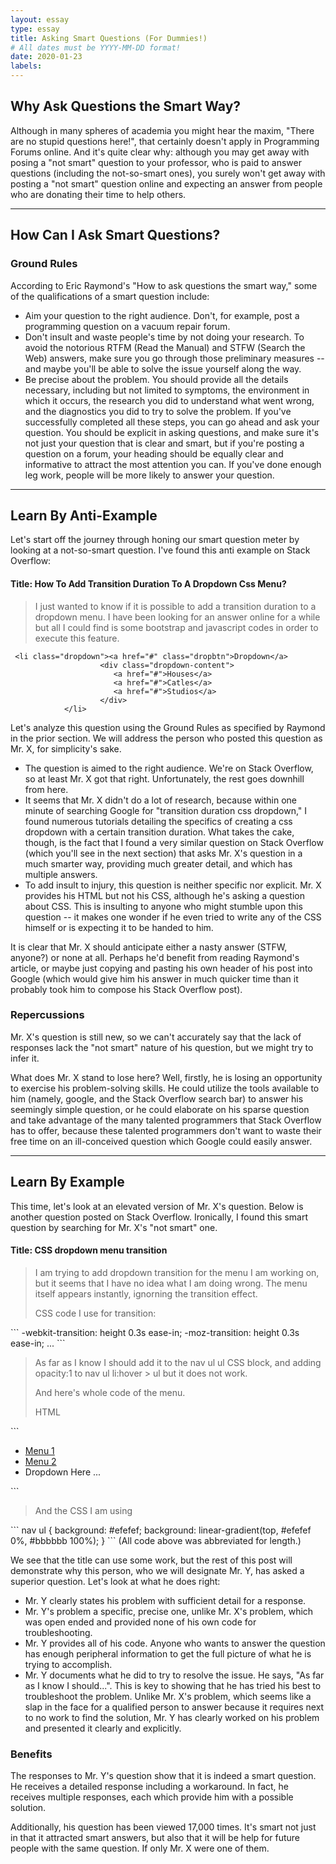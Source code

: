 ```yaml
---
layout: essay
type: essay
title: Asking Smart Questions (For Dummies!)
# All dates must be YYYY-MM-DD format!
date: 2020-01-23
labels:
---
```

## Why Ask Questions the Smart Way?
Although in many spheres of academia you might hear the maxim, "There are no stupid questions here!", that certainly doesn't apply in  Programming Forums online. And it's quite clear why: although you may get away with posing a "not smart" question to your professor, who is paid to answer questions (including the not-so-smart ones), you surely won't get away with posting a "not smart" question online and expecting an answer from people who are donating their time to help others.

---

## How Can I Ask Smart Questions?
### Ground Rules
According to Eric Raymond's "How to ask questions the smart way," some of the qualifications of a smart question include: 
* Aim your question to the right audience. Don't, for example, post a programming question on a vacuum repair forum.
* Don't insult and waste people's time by not doing your research. To avoid the notorious RTFM (Read the Manual) and STFW (Search the Web) answers, make sure you go through those preliminary measures -- and maybe you'll be able to solve the issue yourself along the way.
* Be precise about the problem. You should provide all the details necessary, including but not limited to symptoms, the environment in which it occurs, the research you did to understand what went wrong, and the diagnostics you did to try to solve the problem.
If you've successfully completed all these steps, you can go ahead and ask your question. You should be explicit in asking questions, and make sure it's not just your question that is clear and smart, but if you're posting a question on a forum, your heading should be equally clear and informative to attract the most attention you can. If you've done enough leg work, people will be more likely to answer your question.

---

## Learn By Anti-Example
Let's start off the journey through honing our smart question meter by looking at a not-so-smart question. I've found this anti example on Stack Overflow:
#### <b>Title:</b> How To Add Transition Duration To A Dropdown Css Menu?
<blockquote>
  I just wanted to know if it is possible to add a transition duration to a dropdown menu. I have been looking for an answer online for a while but all I could find is some bootstrap and javascript codes in order to execute this feature.
</blockquote>

```
 <li class="dropdown"><a href="#" class="dropbtn">Dropdown</a>
                    <div class="dropdown-content">
                       <a href="#">Houses</a>
                       <a href="#">Catles</a>
                       <a href="#">Studios</a>
                    </div>
            </li>
 ```
Let's analyze this question using the Ground Rules as specified by Raymond in the prior section. We will address the person who posted this question as Mr. X, for simplicity's sake. 
* The question is aimed to the right audience. We're on Stack Overflow, so at least Mr. X got that right. Unfortunately, the rest goes downhill from here.
* It seems that Mr. X didn't do a lot of research, because within one minute of searching Google for "transition duration css dropdown," I found numerous tutorials detailing the specifics of creating a css dropdown with a certain transition duration. What takes the cake, though, is the fact that I found a very similar question on Stack Overflow (which you'll see in the next section) that asks Mr. X's question in a much smarter way, providing much greater detail, and which has multiple answers.
* To add insult to injury, this question is neither specific nor explicit. Mr. X provides his HTML but not his CSS, although he's asking a question about CSS. This is insulting to anyone who might stumble upon this question -- it makes one wonder if he even tried to write any of the CSS himself or is expecting it to be handed to him. 

It is clear that Mr. X should anticipate either a nasty answer (STFW, anyone?) or none at all. Perhaps he'd benefit from reading Raymond's article, or maybe just copying and pasting his own header of his post into Google (which would give him his answer in much quicker time than it probably took him to compose his Stack Overflow post).

### Repercussions
Mr. X's question is still new, so we can't accurately say that the lack of responses lack the "not smart" nature of his question, but we might try to infer it.

What does Mr. X stand to lose here? Well, firstly, he is losing an opportunity to exercise his problem-solving skills. He could utilize the tools available to him (namely, google, and the Stack Overflow search bar) to answer his seemingly simple question, or he could elaborate on his sparse question and take advantage of the many talented programmers that Stack Overflow has to offer, because these talented programmers don't want to waste their free time on an ill-conceived question which Google could easily answer. 

---

## Learn By Example
This time, let's look at an elevated version of Mr. X's question. Below is another question posted on Stack Overflow. Ironically, I found this smart question by searching for Mr. X's "not smart" one.

#### <b>Title:</b> CSS dropdown menu transition
<blockquote>
  I am trying to add dropdown transition for the menu I am working on, but it seems that I have no idea what I am doing wrong. The menu itself appears instantly, ignorning the transition effect.

CSS code I use for transition:
</blockquote>
```
-webkit-transition: height 0.3s ease-in;
-moz-transition: height 0.3s ease-in;
...
```
<blockquote>
  As far as I know I should add it to the nav ul ul CSS block, and adding opacity:1 to nav ul li:hover > ul but it does not work.

And here's whole code of the menu.

HTML
</blockquote>
```
<nav>
    <ul>
        <li><a href="http://www.www.com/">Menu 1</a></li>
        <li><a href="http://www.www.com/">Menu 2</a></li>
        <li><a>Dropdown Here</a>
        ...
</nav>
```
<blockquote>
  And the CSS I am using
</blockquote>
```
nav ul {
    background: #efefef; 
    background: linear-gradient(top, #efefef 0%, #bbbbbb 100%);  
}
```
(All code above was abbreviated for length.)

We see that the title can use some work, but the rest of this post will demonstrate why this person, who we will designate Mr. Y, has asked a superior question. Let's look at what he does right:
* Mr. Y clearly states his problem with sufficient detail for a response.
* Mr. Y's problem a specific, precise one, unlike Mr. X's problem, which was open ended and provided none of his own code for troubleshooting.
* Mr. Y provides all of his code. Anyone who wants to answer the question has enough peripheral information to get the full picture of what he is trying to accomplish.
* Mr. Y documents what he did to try to resolve the issue. He says, "As far as I know I should...". This is key to showing that he has tried his best to troubleshoot the problem. Unlike Mr. X's problem, which seems like a slap in the face for a qualified person to answer because it requires next to no work to find the solution, Mr. Y has clearly worked on his problem and presented it clearly and explicitly.

### Benefits
The responses to Mr. Y's question show that it is indeed a smart question. He receives a detailed response including a workaround. In fact, he receives multiple responses, each which provide him with a possible solution.

Additionally, his question has been viewed 17,000 times. It's smart not just in that it attracted smart answers, but also that it will be help for future people with the same question. If only Mr. X were one of them.
